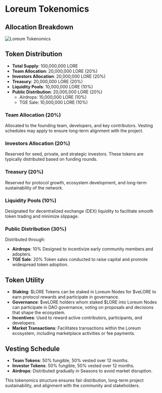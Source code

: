 
# Loreum Tokenomics
## Allocation Breakdown

![Loreum Tokenomics](/img/tokenomics.png)

## Token Distribution

- **Total Supply**: 100,000,000 LORE
- **Team Allocation**: 20,000,000 LORE (20%)
- **Investors Allocation**: 20,000,000 LORE (20%)
- **Treasury**: 20,000,000 LORE (20%)
- **Liquidity Pools**: 10,000,000 LORE (10%)
- **Public Distribution**: 20,000,000 LORE (20%)
  - Airdrops: 10,000,000 LORE (10%) 
  - TGE Sale: 10,000,000 LORE (10%)

### Team Allocation (20%)
Allocated to the founding team, developers, and key contributors. Vesting schedules may apply to ensure long-term alignment with the project.

### Investors Allocation (20%)
Reserved for seed, private, and strategic investors. These tokens are typically distributed based on funding rounds.

### Treasury (20%)
Reserved for protocol growth, ecosystem development, and long-term sustainability of the network.

### Liquidity Pools (10%)
Designated for decentralized exchange (DEX) liquidity to facilitate smooth token trading and minimize slippage.

### Public Distribution (30%)
Distributed through:
- **Airdrops**: 10% Designed to incentivize early community members and adopters.
- **TGE Sale**: 20% Token sales conducted to raise capital and promote widespread token adoption.

## Token Utility

- **Staking**: $LORE Tokens can be staked in Loreum Nodes for $veLORE to earn protocol rewards and participate in governance.
- **Governance**: $veLORE holders whom staked $LORE into Loreum Nodes can participate in DAO governance, voting on proposals and decisions that shape the ecosystem.
- **Incentives**: Used to reward active contributors, participants, and developers.
- **Market Transactions**: Facilitates transactions within the Loreum ecosystem, including marketplace activities or fee payments.

## Vesting Schedule

- **Team Tokens**: 50% fungible, 50% vested over 12 months.
- **Investor Tokens**: 50% fungible, 50% vested over 12 months.
- **Airdrops**: Distributed gradually in Seasons to avoid market disruption.

This tokenomics structure ensures fair distribution, long-term project sustainability, and alignment with the community and stakeholders.
